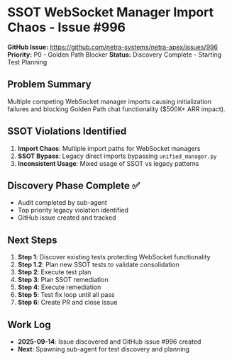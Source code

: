 # SSOT WebSocket Manager Import Chaos - Issue #996

**GitHub Issue:** https://github.com/netra-systems/netra-apex/issues/996
**Priority:** P0 - Golden Path Blocker
**Status:** Discovery Complete - Starting Test Planning

## Problem Summary
Multiple competing WebSocket manager imports causing initialization failures and blocking Golden Path chat functionality ($500K+ ARR impact).

## SSOT Violations Identified
1. **Import Chaos**: Multiple import paths for WebSocket managers
2. **SSOT Bypass**: Legacy direct imports bypassing `unified_manager.py`
3. **Inconsistent Usage**: Mixed usage of SSOT vs legacy patterns

## Discovery Phase Complete ✅
- Audit completed by sub-agent
- Top priority legacy violation identified
- GitHub issue created and tracked

## Next Steps
1. **Step 1**: Discover existing tests protecting WebSocket functionality
2. **Step 1.2**: Plan new SSOT tests to validate consolidation
3. **Step 2**: Execute test plan
4. **Step 3**: Plan SSOT remediation
5. **Step 4**: Execute remediation
6. **Step 5**: Test fix loop until all pass
7. **Step 6**: Create PR and close issue

## Work Log
- **2025-09-14**: Issue discovered and GitHub issue #996 created
- **Next**: Spawning sub-agent for test discovery and planning
